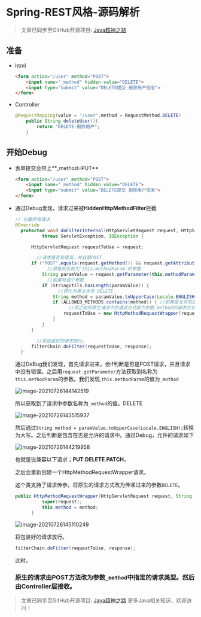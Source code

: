 # Spring-REST风格-源码解析
> 文章已同步至GitHub开源项目: [Java超神之路](https://github.com/shaoxiongdu/java-notes)

## 准备

- html

  ```html
  <form action="/user" method="POST">
      <input name="_method" hidden value="DELETE">
      <input type="submit" value="DELETE提交 删除用户信息">
  </form>
  ```

- Controller

  ```java
  @RequestMapping(value = "/user",method = RequestMethod.DELETE)
      public String deleteUser(){
          return "DELETE-删除用户";
      }
  ```

## 开始Debug

- 表单提交会带上**_method=PUT**

  ```html
  <form action="/user" method="POST">
      <input name="_method" hidden value="DELETE">
      <input type="submit" value="DELETE提交 删除用户信息">
  </form>
  ```

- 通过Debug发现，请求过来被**HiddenHttpMethodFilter**拦截

  ```java
  // 拦截所有请求
  @Override
  	protected void doFilterInternal(HttpServletRequest request, HttpServletResponse response, FilterChain filterChain)
  			throws ServletException, IOException {
  
  		HttpServletRequest requestToUse = request;
  
          //请求是否有错误，并且是POST
  		if ("POST".equals(request.getMethod()) && request.getAttribute(WebUtils.ERROR_EXCEPTION_ATTRIBUTE) == null) { 
              //获取到名称为`this.methodParam`的参数
  			String paramValue = request.getParameter(this.methodParam); 
              //如果有这个参数
  			if (StringUtils.hasLength(paramValue)) {
                  //转化为英文大写 DELETE
  				String method = paramValue.toUpperCase(Locale.ENGLISH); //获取到_method的值。
  				if (ALLOWED_METHODS.contains(method)) { //如果是允许的值
                      //将之前的原生请求中的请求方式改为参数_method的请求方式
  					requestToUse = new HttpMethodRequestWrapper(request, method); //包装 
  				}
  			}
  		}
  
          //将包装好的请求放行。
  		filterChain.doFilter(requestToUse, response); 
  	}
  ```

  通过DeBug我们发现，首先请求进来，会if判断是否是POST请求，并且请求中没有错误。之后用`request.getParameter`方法获取到名称为`this.methodParam`的参数。我们发现,`this.methodParam`的值为`_mothod`

  ![image-20210726144142519](https://gitee.com/ShaoxiongDu/imageBed/raw/master//images/image-20210726144142519.png)

  所以获取到了请求中参数名称为`_method`的值。DELETE

  ![image-20210726143515937](https://gitee.com/ShaoxiongDu/imageBed/raw/master//images/image-20210726143515937.png)

  然后通过`String method = paramValue.toUpperCase(Locale.ENGLISH);`转换为大写。之后判断是包含在否是允许的请求中。通过Debug，允许的请求如下

  ![image-20210726144219958](https://gitee.com/ShaoxiongDu/imageBed/raw/master//images/image-20210726144219958.png)

  也就是说兼容以下请求；**PUT**.**DELETE**.**PATCH**，

  之后会重新创建一个HttpMethodRequestWrapper请求。

  这个类支持了请求传参。将原生的请求方式改为传递过来的参数`DELETE`。

  ```java
  public HttpMethodRequestWrapper(HttpServletRequest request, String method) {
  			super(request);
  			this.method = method;
  		}
  ```

  ![image-20210726145110249](https://gitee.com/ShaoxiongDu/imageBed/raw/master//images/image-20210726145110249.png)

  将包装好的请求放行。

  ```java
  filterChain.doFilter(requestToUse, response);
  ```

  此时，

  ### 原生的请求由POST方法改为参数`_method`中指定的请求类型。然后由Controller层接收。

> 文章已同步至GitHub开源项目: [Java超神之路](https://github.com/shaoxiongdu/java-notes) 更多Java相关知识，欢迎访问！